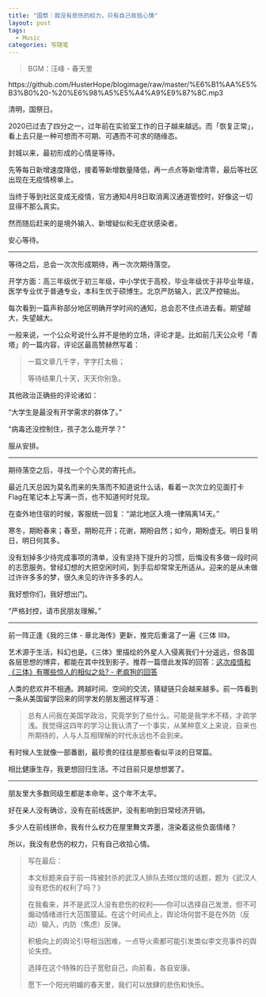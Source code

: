 ```yaml
---
title: "国祭｜我没有悲伤的权力，只有自己收拾心情"
layout: post
tags:
  - Music
categories: 写随笔
---
```


<!-- more -->

> BGM：汪峰 - 春天里

<p>https://github.com/HusterHope/blogimage/raw/master/%E6%B1%AA%E5%B3%B0%20-%20%E6%98%A5%E5%A4%A9%E9%87%8C.mp3</p>

清明，国祭日。

2020已过去了四分之一，过年前在实验室工作的日子越来越远。而「恢复正常」，看上去只是一种可想而不可期、可遇而不可求的随缘态。

封城以来，最初形成的心情是等待。

先等每日新增速度降低，接着等新增数量降低，再一点点等新增清零，最后等社区出现在无疫情榜单上。

当终于等到社区变成无疫情，官方通知4月8日取消离汉通道管控时，好像这一切显得不那么真实。

然而随后赶来的是境外输入、新增疑似和无症状感染者。

安心等待。

---

等待之后，总会一次次形成期待，再一次次期待落空。

开学方面：高三年级优于初三年级，中小学优于高校，毕业年级优于非毕业年级，医学专业优于普通专业，本科生优于硕博生。北京严防输入，武汉严控输出。

每次看到一篇声称部分地区明确开学时间的通知，总会忍不住点进去看。期望越大，失望越大。

一般来说，一个公众号说什么并不是他的立场，评论才是。比如前几天公众号「青塔」的一篇内容，评论区最高赞赫然写着：

> 一篇文章几千字，字字打太极；
>
> 等待结果几十天，天天你别急。

其他政治正确些的评论诸如：

“大学生是最没有开学需求的群体了。”

“病毒还没控制住，孩子怎么能开学？”

服从安排。

---

期待落空之后，寻找一个个心灵的寄托点。

最近几天总因为莫名而来的失落而不知道说什么话，看着一次次立的见面打卡Flag在笔记本上写满一页，也不知道何时兑现。

在查外地住宿的时候，客服统一回复：“湖北地区入境一律隔离14天。”

寒冬，期盼春来；春至，期盼花开；花谢，期盼自然；如今，期盼虚无。明日复明日，明日何其多。

没有划掉多少待完成事项的清单，没有坚持下提升的习惯，后悔没有多做一段时间的志愿服务。曾经幻想的大把空闲时间，到手后却常常无所适从。迎来的是从未做过许许多多的梦，很久未见的许许多多的人。

我好想你们，我好想出门。

“严格封控，请市民朋友理解。”

---

前一阵正逢《我的三体 - 章北海传》更新，推完后重温了一遍《三体 III》。

艺术源于生活，科幻也是。《三体》里描绘的外星人入侵离我们十分遥远，但各国各层思想的博弈，都能在其中找到影子。推荐一篇借此发挥的回答：[这次疫情和《三体》有哪些惊人的相似之处? - 老疯狗的回答](https://www.zhihu.com/question/381161861/answer/1124023064)

人类的悲欢并不相通。跨越时间、空间的交流，猜疑链只会越来越多。前一阵看到一条从美国留学回来的同学发的朋友圈这样写道：

> 总有人问我在美国学政治，究竟学到了些什么。可能是我学术不精，才疏学浅。我觉得这四年的学习让我认清了一个事实，从某种意义上来说，自来也所期待的，人与人互相理解的时代永远也不会到来。

有时候人生就像一部番剧，最珍贵的往往是那些看似平淡的日常篇。

相比健康生存，我更想回归生活。不过目前只是想想罢了。

---

朋友里大多数同级生都是本命年，这个年不太平。



好在亲人没有确诊，没有在前线医护，没有影响到日常经济开销。

多少人在前线拼命，我有什么权力在屋里舞文弄墨，渲染着这些负面情绪？

所以，我没有悲伤的权力，只有自己收拾心情。



> 写在最后：
>
> 本文标题来自于前一阵被封杀的武汉人排队去殡仪馆的话题，题为《武汉人没有悲伤的权利了吗？》
>
> 在我看来，并不是武汉人没有悲伤的权利——你可以选择自己发泄，但不可煽动情绪进行大范围蔓延。在这个时间点上，舆论场何尝不是在外防（反动）输入，内防（焦虑）反弹。
>
> 积极向上的舆论引导相当困难，一点导火索都可能引发类似李文亮事件的舆论失控。
>
> 选择在这个特殊的日子宽慰自己，向前看，各自安康。
>
> 愿下一个阳光明媚的春天里，我们可以放肆的悲伤和快乐。

